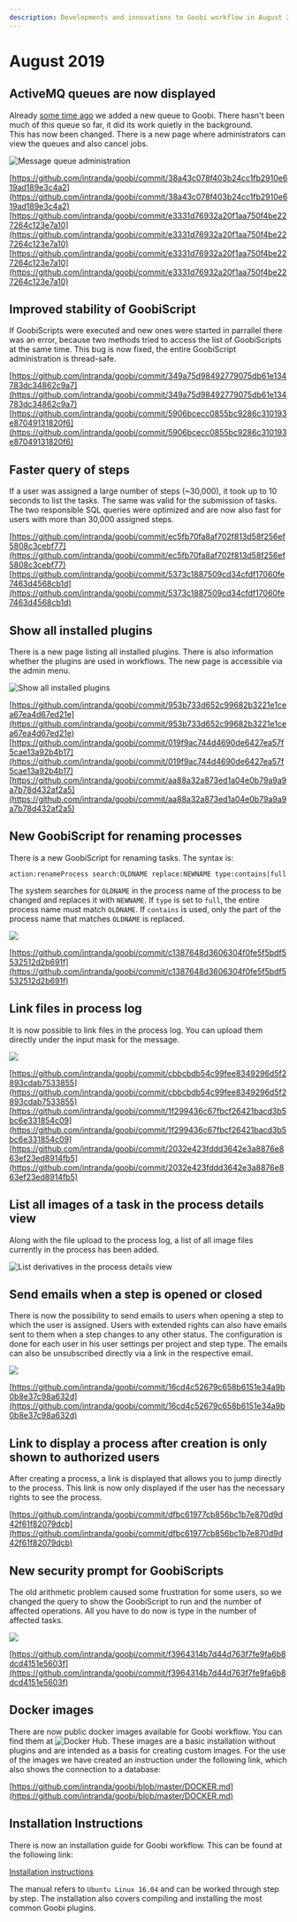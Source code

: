 ```yaml
---
description: Developments and innovations to Goobi workflow in August 2019
---
```


# August 2019

## ActiveMQ queues are now displayed

Already [some time ago](https://docs.intranda.com/goobi-workflow-digests-en/2019/04) we added a new queue to Goobi. There hasn't been much of this queue so far, it did its work quietly in the background.  
This has now been changed. There is a new page where administrators can view the queues and also cancel jobs.

![Message queue administration](../.gitbook/assets/1905_queue_view.png)

[https://github.com/intranda/goobi/commit/38a43c078f403b24cc1fb2910e619ad189e3c4a2](https://github.com/intranda/goobi/commit/38a43c078f403b24cc1fb2910e619ad189e3c4a2) [https://github.com/intranda/goobi/commit/e3331d76932a20f1aa750f4be227264c123e7a10](https://github.com/intranda/goobi/commit/e3331d76932a20f1aa750f4be227264c123e7a10) [https://github.com/intranda/goobi/commit/e3331d76932a20f1aa750f4be227264c123e7a10](https://github.com/intranda/goobi/commit/e3331d76932a20f1aa750f4be227264c123e7a10)

## Improved stability of GoobiScript

If GoobiScripts were executed and new ones were started in parrallel there was an error, because two methods tried to access the list of GoobiScripts at the same time. This bug is now fixed, the entire GoobiScript administration is thread-safe.

[https://github.com/intranda/goobi/commit/349a75d98492779075db61e134783dc34862c9a7](https://github.com/intranda/goobi/commit/349a75d98492779075db61e134783dc34862c9a7) [https://github.com/intranda/goobi/commit/5906bcecc0855bc9286c310193e87049131820f6](https://github.com/intranda/goobi/commit/5906bcecc0855bc9286c310193e87049131820f6)

## Faster query of steps

If a user was assigned a large number of steps \(~30,000\), it took up to 10 seconds to list the tasks. The same was valid for the submission of tasks. The two responsible SQL queries were optimized and are now also fast for users with more than 30,000 assigned steps.

[https://github.com/intranda/goobi/commit/ec5fb70fa8af702f813d58f256ef5808c3cebf77](https://github.com/intranda/goobi/commit/ec5fb70fa8af702f813d58f256ef5808c3cebf77) [https://github.com/intranda/goobi/commit/5373c1887509cd34cfdf17060fe7463d4568cb1d](https://github.com/intranda/goobi/commit/5373c1887509cd34cfdf17060fe7463d4568cb1d)

## Show all installed plugins

There is a new page listing all installed plugins. There is also information whether the plugins are used in workflows. The new page is accessible via the admin menu.

![Show all installed plugins](../.gitbook/assets/1908_plugins.png)

[https://github.com/intranda/goobi/commit/953b733d652c99682b3221e1cea67ea4d67ed21e](https://github.com/intranda/goobi/commit/953b733d652c99682b3221e1cea67ea4d67ed21e) [https://github.com/intranda/goobi/commit/019f9ac744d4690de6427ea57f5cae13a92b4b17](https://github.com/intranda/goobi/commit/019f9ac744d4690de6427ea57f5cae13a92b4b17) [https://github.com/intranda/goobi/commit/aa88a32a873ed1a04e0b79a9a9a7b78d432af2a5](https://github.com/intranda/goobi/commit/aa88a32a873ed1a04e0b79a9a9a7b78d432af2a5)

## New GoobiScript for renaming processes

There is a new GoobiScript for renaming tasks. The syntax is:

```text
action:renameProcess search:OLDNAME replace:NEWNAME type:contains|full
```

The system searches for `OLDNAME` in the process name of the process to be changed and replaces it with `NEWNAME`. If `type` is set to `full`, the entire process name must match `OLDNAME`. If `contains` is used, only the part of the process name that matches `OLDNAME` is replaced.

![](../.gitbook/assets/1908_renameprocess.png)

[https://github.com/intranda/goobi/commit/c1387648d3606304f0fe5f5bdf5532512d2b691f](https://github.com/intranda/goobi/commit/c1387648d3606304f0fe5f5bdf5532512d2b691f)

## Link files in process log

It is now possible to link files in the process log. You can upload them directly under the input mask for the message.

![](../.gitbook/assets/1908_filesinprocesslog.png)

[https://github.com/intranda/goobi/commit/cbbcbdb54c99fee8349296d5f2893cdab7533855](https://github.com/intranda/goobi/commit/cbbcbdb54c99fee8349296d5f2893cdab7533855) [https://github.com/intranda/goobi/commit/1f299436c67fbcf26421bacd3b5bc6e331854c09](https://github.com/intranda/goobi/commit/1f299436c67fbcf26421bacd3b5bc6e331854c09) [https://github.com/intranda/goobi/commit/2032e423fddd3642e3a8876e863ef23ed8914fb5](https://github.com/intranda/goobi/commit/2032e423fddd3642e3a8876e863ef23ed8914fb5)

## List all images of a task in the process details view

Along with the file upload to the process log, a list of all image files currently in the process has been added.

![List derivatives in the process details view](../.gitbook/assets/1908_showfiles.png)

## Send emails when a step is opened or closed

There is now the possibility to send emails to users when opening a step to which the user is assigned. Users with extended rights can also have emails sent to them when a step changes to any other status. The configuration is done for each user in his user settings per project and step type. The emails can also be unsubscribed directly via a link in the respective email.

![](../.gitbook/assets/1908_email.png)

[https://github.com/intranda/goobi/commit/16cd4c52679c658b6151e34a9b0b8e37c98a632d](https://github.com/intranda/goobi/commit/16cd4c52679c658b6151e34a9b0b8e37c98a632d)

## Link to display a process after creation is only shown to authorized users

After creating a process, a link is displayed that allows you to jump directly to the process. This link is now only displayed if the user has the necessary rights to see the process.

[https://github.com/intranda/goobi/commit/dfbc61977cb856bc1b7e870d9d42f61f82079dcb](https://github.com/intranda/goobi/commit/dfbc61977cb856bc1b7e870d9d42f61f82079dcb)

## New security prompt for GoobiScripts

The old arithmetic problem caused some frustration for some users, so we changed the query to show the GoobiScript to run and the number of affected operations. All you have to do now is type in the number of affected tasks.

![](../.gitbook/assets/1908_goobiscriptsecurity.png)

[https://github.com/intranda/goobi/commit/f3964314b7d44d763f7fe9fa6b8dcd4151e5603f](https://github.com/intranda/goobi/commit/f3964314b7d44d763f7fe9fa6b8dcd4151e5603f)

## Docker images

There are now public docker images available for Goobi workflow. You can find them at ![Docker Hub](https://hub.Docker.com/r/intranda/goobi-workflow). These images are a basic installation without plugins and are intended as a basis for creating custom images. For the use of the images we have created an instruction under the following link, which also shows the connection to a database:

[https://github.com/intranda/goobi/blob/master/DOCKER.md](https://github.com/intranda/goobi/blob/master/DOCKER.md)

## Installation Instructions

There is now an installation guide for Goobi workflow. This can be found at the following link:

[Installation instructions](https://docs.intranda.com/goobi-workflow-en/admin/8)

The manual refers to `Ubuntu Linux 16.04` and can be worked through step by step. The installation also covers compiling and installing the most common Goobi plugins.
